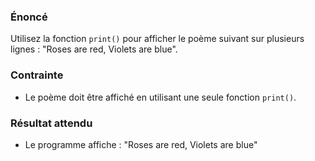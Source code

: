 ### Énoncé

Utilisez la fonction ```print()``` pour afficher le poème suivant sur plusieurs lignes : "Roses are red, Violets are blue".

### Contrainte

- Le poème doit être affiché en utilisant une seule fonction ```print()```.

### Résultat attendu

- Le programme affiche :
  "Roses are red,
  Violets are blue"
